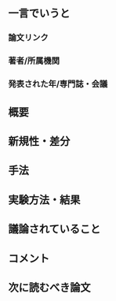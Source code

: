 ## 一言でいうと

### 論文リンク

### 著者/所属機関

### 発表された年/専門誌・会議

## 概要

## 新規性・差分

## 手法

## 実験方法・結果

## 議論されていること

## コメント

## 次に読むべき論文

